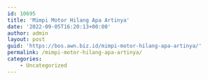 ```yaml
---
id: 10695
title: 'Mimpi Motor Hilang Apa Artinya'
date: '2022-09-05T16:20:13+00:00'
author: admin
layout: post
guid: 'https://bos.awn.biz.id/mimpi-motor-hilang-apa-artinya/'
permalink: /mimpi-motor-hilang-apa-artinya/
categories:
    - Uncategorized
---
```


